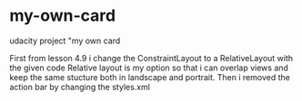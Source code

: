 # my-own-card

udacity project "my own card

First from lesson 4.9 i change the ConstraintLayout to a RelativeLayout with the given code
Relative layout is my option so that i can overlap views and keep the same stucture both in landscape and portrait.
Then i removed the action bar by changing the styles.xml
    <style name="AppTheme" parent="Theme.AppCompat.Light.NoActionBar">
I inserted the image at the drawable folder
created the textview "is this moving". choose colors for text and background. position it at the top center and give it a margin of 12dp
created the textview "yes". choose colors for text and background. position it botom left and give it a margin of 12dp
created the textview "no". choose colors for text and background. position it botom right and give it a margin of 12dp







